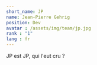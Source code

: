 ```yaml
---
short_name: JP
name: Jean-Pierre Gehrig
position: Dev
avatar : /assets/img/team/jp.jpg
rank : "1"
lang : fr
---
```

JP est JP, qui l'eut cru  ?
